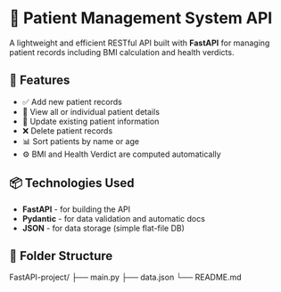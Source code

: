 # 🏥 Patient Management System API

A lightweight and efficient RESTful API built with **FastAPI** for managing patient records including BMI calculation and health verdicts.

## 🚀 Features

- ✅ Add new patient records
- 📖 View all or individual patient details
- 🔄 Update existing patient information
- ❌ Delete patient records
- 📊 Sort patients by name or age
- ⚙️ BMI and Health Verdict are computed automatically

## 📦 Technologies Used

- **FastAPI** - for building the API
- **Pydantic** - for data validation and automatic docs
- **JSON** - for data storage (simple flat-file DB)

## 📂 Folder Structure
FastAPI-project/
├── main.py
├── data.json
└── README.md

